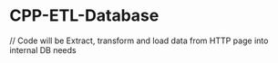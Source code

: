 # CPP-ETL-Database


// Code will be Extract, transform and load data from HTTP page into internal DB needs 
